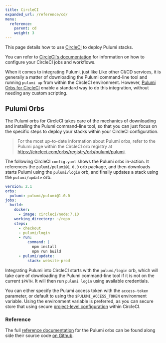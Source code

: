 ```yaml
---
title: CircleCI
expanded_url: /reference/cd/
menu:
  reference:
    parent: cd
    weight: 3
---
```


This page details how to use [CircleCI](https://circleci.com/) to deploy Pulumi stacks.

You can refer to [CircleCI's documentation](https://circleci.com/docs/2.0/config-intro/#section=configuration)
for information on how to configure your CircleCI jobs and workflows.

When it comes to integrating Pulumi, just like Like other CI/CD services, it is generally a matter
of downloading the Pulumi command-line tool and running `pulumi up` from within the CircleCI
environment. However, [Pulumi Orbs for CircleCI](https://circleci.com/orbs/registry/orb/pulumi/pulumi)
enable a standard way to do this integration, without needing any custom scripting.

## Pulumi Orbs

The Pulumi orbs for CircleCI takes care of the mechanics of downloading and installing the Pulumi
command-line tool, so that you can just focus on the specific steps to deploy your stacks within
your CircleCI configuration.

> For the most up-to-date information about Pulumi orbs, refer to the Pulumi page within the CircleCI
> orb registry at https://circleci.com/orbs/registry/orb/pulumi/pulumi.

The following CircleCI `config.yaml` shows the Pulumi orbs in-action. It references the
`pulumi/pulumi@1.0.0` orb package, and then downloads starts Pulumi using the  `pulumi/login` orb,
and finally updates a stack using the `pulumi/update` orb.

```yaml
version: 2.1
orbs:
  pulumi: pulumi/pulumi@1.0.0
jobs:
  build:
    docker:
      - image: circleci/node:7.10
    working_directory: ~/repo
    steps:
      - checkout
      - pulumi/login
      - run:
          command: |
            npm install
            npm run build
      - pulumi/update:
          stack: website-prod
```

Integrating Pulumi into CircleCI starts with the `pulumi/login` orb, which will take care of
downloading the Pulumi command-line tool if it is not on the current `$PATH`. It will then run
`pulumi login` using available credentials.

You can either specify the Pulumi access token with the `access-token` parameter, or default to using
the `$PULUMI_ACCESS_TOKEN` environment variable. Using the environment variable is preferred, as you
can secure store that using secure [project-level configuration](https://circleci.com/docs/2.0/env-vars/#setting-an-environment-variable-in-a-project) within CircleCI.

### Reference

The full [reference documentation](https://github.com/pulumi/circleci#orb-reference) for the Pulumi
orbs can be found along side their source code [on Github](https://github.com/pulumi/circleci).
